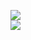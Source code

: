 [![](https://img.shields.io/badge/Made%20With-Github%20Spray-lightgrey.svg?style=for-the-badge&logo=github)](https://github.com/Annihil/github-spray#7044)  
[![](https://i.imgur.com/2DrTn0Z.gif)](https://github.com/Annihil/github-spray)